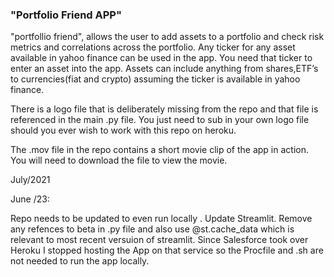  ### "Portfolio Friend APP"

"portfollio friend", allows the user to add assets to a portfolio and check risk metrics and correlations across the portfolio. Any ticker for any asset available in yahoo finance can be used in the app. You need that ticker to enter an asset into the app. Assets can include anything from shares,ETF’s to currencies(fiat and crypto) assuming the ticker is available in yahoo finance.

There is a logo file that is deliberately missing from the repo and that file is referenced in the main .py file. You just need to sub in your own logo file should you ever wish to work with this repo on heroku.

The .mov file in the repo contains a short movie clip of the app in action. You will need to download the file to view the movie.

July/2021



June /23: 

Repo needs to be updated to even run locally . Update Streamlit. Remove any refences to beta in .py file and also use @st.cache_data  which is relevant to most recent versuion of streamlit.  Since Salesforce took over Heroku I stopped hosting the App on that service so the Procfile and .sh are not needed to run the app locally. 
